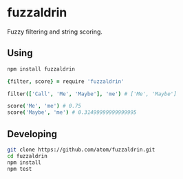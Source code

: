 # fuzzaldrin

Fuzzy filtering and string scoring.

## Using

```sh
npm install fuzzaldrin
```

```coffee
{filter, score} = require 'fuzzaldrin'

filter(['Call', 'Me', 'Maybe'], 'me') # ['Me', 'Maybe']

score('Me', 'me') # 0.75
score('Maybe', 'me') # 0.31499999999999995
```

## Developing

```sh
git clone https://github.com/atom/fuzzaldrin.git
cd fuzzaldrin
npm install
npm test
```
